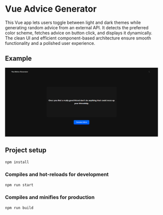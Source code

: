 # Vue Advice Generator

This Vue app lets users toggle between light and dark themes while generating random advice from an external API. It detects the preferred color scheme, fetches advice on button click, and displays it dynamically. The clean UI and efficient component-based architecture ensure smooth functionality and a polished user experience.


## Example

![Example of Project](example.png)

## Project setup
```
npm install
```

### Compiles and hot-reloads for development
```
npm run start
```

### Compiles and minifies for production
```
npm run build
```
